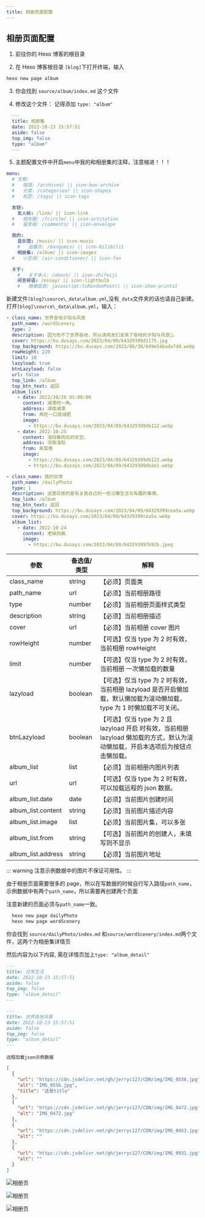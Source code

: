 ```yaml
---
title: 相册页面配置
---
```

## 相册页面配置

1. 前往你的 Hexo 博客的根目录

2. 在 Hexo 博客根目录 `[blog]`下打开终端，输入
```bash
hexo new page album
```

3. 你会找到 `source/album/index.md` 这个文件

4. 修改这个文件：
   记得添加 `type: "album"`
```yml 
  ---
  title: 相册集
  date: 2022-10-23 15:57:51
  aside: false
  top_img: false
  type: "album"
  ---
```

5. 主题配置文件中开启`menu`中我的和相册集的注释，注意缩进！！！
```yml
menu:
  # 文章:
  #   隧道: /archives/ || icon-box-archive
  #   分类: /categories/ || icon-shapes
  #   标签: /tags/ || icon-tags

  友链:
    友人帐: /link/ || icon-link
  #   朋友圈: /fcircle/ || icon-artstation
  #   留言板: /comments/ || icon-envelope

  我的:
    音乐馆: /music/ || icon-music
    #   追番页: /bangumis/ || icon-bilibili1
    相册集: /album/ || icon-images
  #   小空调: /air-conditioner/ || icon-fan

  关于:
    #   关于本人: /about/ || icon-zhifeiji
    闲言碎语: /essay/ || icon-lightbulb
    #   随便逛逛: javascript:toRandomPost() || icon-shoe-prints1
```

新建文件`[blog]\source\_data\album.yml`,没有`_data`文件夹的话也请自己新建。打开`[blog]\source\_data\album.yml`，输入：

```yml
- class_name: 世界各地夕阳与风景
  path_name: /wordScenery
  type: 2
  description: 因为到不了世界各地，所以请网友们发来了各地的夕阳与风景🌇。
  cover: https://bu.dusays.com/2023/04/09/64329399d1175.jpg
  top_background: https://bu.dusays.com/2023/06/30/649e546ada7dd.webp
  rowHeight: 220
  limit: 10
  lazyload: true
  btnLazyload: false
  url: false
  top_link: /album
  top_btn_text: 返回
  album_list:
    - date: 2022/10/26 01:00:00
      content: 湘潭的一角。
      address: 湖南湘潭
      from: 再吃一口就减肥
      image:
        - https://bu.dusays.com/2023/04/09/64329399db122.webp
    - date: 2022-10-25
      content: 洛阳暴雨后的天空。
      address: 河南洛阳
      from: 紫菜卷
      image:
        - https://bu.dusays.com/2023/04/09/64329399db122.webp
        - https://bu.dusays.com/2023/04/09/64329399db2e1.webp

- class_name: 我的日常
  path_name: /dailyPhoto
  type: 1
  description: 这里存放的是有关我自己的一些沙雕生活与有趣的事情。
  top_link: /album
  top_btn_text: 返回
  top_background: https://bu.dusays.com/2023/04/09/64329399cea5a.webp
  cover: https://bu.dusays.com/2023/04/09/64329399cea5a.webp
  album_list:
    - date: 2022-10-24
      content: 老妹的画
      image:
        - https://bu.dusays.com/2023/04/09/643293997b92b.jpeg
```

| 参数               | 备选值/类型 | 解释                                                         |
| ------------------ | ----------- | ------------------------------------------------------------ |
| class_name         | string      | 【必须】页面类                                               |
| path_name          | url         | 【必须】当前相册路径                                         |
| type               | number      | 【必须】当前相册页面样式类型                                 |
| description        | string      | 【必须】当前相册描述                                         |
| cover              | url         | 【必须】当前相册 cover 图片                                  |
| rowHeight          | number      | 【可选】仅当 type 为 2 时有效，当前相册 rowHeight            |
| limit              | number      | 【可选】仅当 type 为 2 时有效，当前相册 一次懒加载的数量     |
| lazyload           | boolean     | 【可选】仅当 type 为 2 时有效，当前相册 lazyload 是否开启懒加载，默认懒加载为滚动懒加载，type 为 1 时懒加载不可关闭。 |
| btnLazyload        | boolean     | 【可选】仅当 type 为 2 且 lazyload 开启 时有效，当前相册 lazyload 懒加载的方式，默认为滚动懒加载，开启本选项后为按钮点击懒加载。 |
| album_list         | list        | 【必须】当前相册内图片列表                                   |
| url                | url         | 【可选】仅当 type 为 2 时有效，可以加载远程的 json 数据。    |
| album_list.date    | date        | 【必须】当前图片创建时间                                     |
| album_list.content | string      | 【必须】当前图片描述内容                                     |
| album_list.image   | list        | 【必须】当前图片集，可以多张                                 |
| album_list.from    | string      | 【可选】当前图片的创建人，未填写则不显示                     |
| album_list.address | string      | 【必须】当前图片地址                                         |

::: warning
注意示例数据中的图片不保证可用性。
:::

由于相册页面需要很多的 page，所以在写数据的时候自行写入路径`path_name`，示例数据中有两个`path_name`，所以需要再创建两个页面

注意新建的页面必须与`path_name`一致。

```bash
  hexo new page dailyPhoto
  hexo new page wordScenery
```

你会找到 `source/dailyPhoto/index.md` 和`source/wordScenery/index.md`两个文件，这两个为相册集详情页

然后内容为以下内容, 需在详情页加上`type: "album_detail"`

```MARKDOWN
---
title: 日常生活
date: 2022-10-23 15:57:51
aside: false
top_img: false
type: "album_detail"
---
```

```MARKDOWN
---
title: 世界各地风景
date: 2022-10-23 15:57:51
aside: false
top_img: false
type: "album_detail"
---
```

`远程加载json示例数据`

```json
[
  {
    "url": "https://cdn.jsdelivr.net/gh/jerryc127/CDN/img/IMG_0556.jpg",
    "alt": "IMG_0556.jpg",
    "title": "这是title"
  },
  {
    "url": "https://cdn.jsdelivr.net/gh/jerryc127/CDN/img/IMG_0472.jpg",
    "alt": "IMG_0472.jpg"
  },
  {
    "url": "https://cdn.jsdelivr.net/gh/jerryc127/CDN/img/IMG_0453.jpg",
    "alt": ""
  },
  {
    "url": "https://cdn.jsdelivr.net/gh/jerryc127/CDN/img/IMG_0931.jpg",
    "alt": ""
  }
]
```

![相册页](https://img02.anheyu.com/adminuploads/1/2023/04/09/64326458a0f01.png!blogimg)

![相册页](https://img02.anheyu.com/adminuploads/1/2023/04/19/643f4351c8245.webp!blogimg)

![相册页](https://img02.anheyu.com/adminuploads/1/2023/04/19/643f42162d2f4.webp!blogimg)
